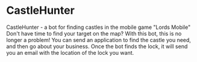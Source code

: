 # CastleHunter
CastleHunter - a bot for finding castles in the mobile game "Lords Mobile" Don't have time to find your target on the map? With this bot, this is no longer a problem! You can send an application to find the castle you need, and then go about your business. Once the bot finds the lock, it will send you an email with the location of the lock you want.
